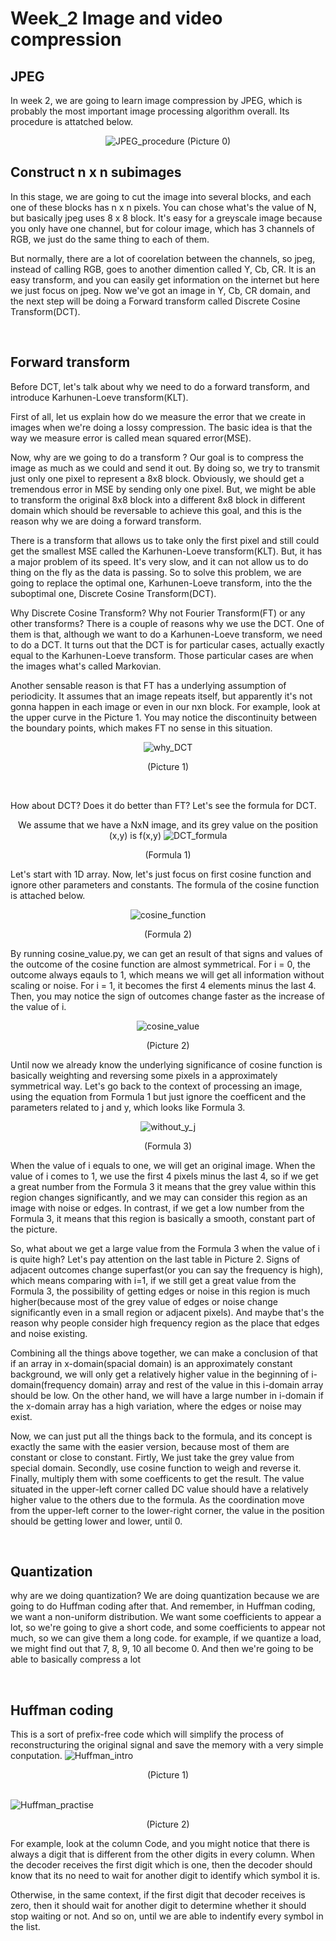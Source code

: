 # Week_2 Image and video compression

## JPEG

In week 2, we are going to learn image compression by JPEG, which is probably the most important image processing algorithm overall. Its procedure is attatched below.

<div align="center"> 

![JPEG_procedure](./Image/JPEG.jpg)
(Picture 0) 
</div>

## Construct n x n subimages
In this stage, we are going to cut the image into several blocks, and each one of these blocks has n x n pixels. You can chose what's the value of N, but basically jpeg uses 8 x 8 block. It's easy for a greyscale image because you only have one channel, but for colour image, which has 3 channels of RGB, we just do the same thing to each of them. 

But normally, there are a lot of coorelation between the channels, so jpeg, instead of calling RGB, goes to another dimention called Y, Cb, CR. It is an easy transform, and you can easily get information on the internet but here we just focus on jpeg. Now we've got an image in Y, Cb, CR domain, and the next step will be doing a Forward transform called Discrete Cosine Transform(DCT).

<br>

## Forward transform
Before DCT, let's talk about why we need to do a forward transform, and introduce Karhunen-Loeve transform(KLT). 

First of all, let us explain how do we measure the error that we create in images when we're doing a lossy compression. The basic idea is that the way we measure error is called mean squared error(MSE).

Now, why are we going to do a transform ? Our goal is to compress the image as much as we could and send it out. By doing so, we try to transmit just only one pixel to represent a 8x8 block. Obviously, we should get a tremendous  error in MSE by sending only one pixel. But, we might be able to transform the original 8x8 block into a different 8x8 block in different domain which should be reversable to achieve this goal, and this is the reason why we are doing a forward transform.

There is a transform that allows us to take only the first pixel and still could get the smallest MSE called the Karhunen-Loeve transform(KLT). But, it has a major problem of its speed. It's very slow, and it can not allow us to do thing on the fly as the data is passing. So to solve this problem, we are going to replace the optimal one, Karhunen-Loeve transform, into the the suboptimal one, Discrete Cosine Transform(DCT).

Why Discrete Cosine Transform? Why not Fourier Transform(FT) or any other transforms? There is a couple of reasons why we use the DCT. One of them is that, although we want to do a Karhunen-Loeve transform, we need to do a DCT. It turns out that the DCT is for particular cases, actually exactly equal to the Karhunen-Loeve transform. Those particular cases are when the images what's called Markovian. 

Another sensable reason is that FT has a underlying assumption of periodicity. It assumes that an image repeats itself, but apparently it's not gonna happen in each image or even in our nxn block. For example, look at the upper curve in the Picture 1. You may notice the discontinuity between the boundary points, which makes FT no sense in this situation.

<div align="center"> 

![why_DCT](./image/why_dct.png)

(Picture 1) 
</div>
<br>

How about DCT? Does it do better than FT? Let's see the formula for DCT.
<div align="center">

We assume that we have a NxN image, and its grey value on the position (x,y) is f(x,y)
![DCT_formula](./image/dct_formula.png)

(Formula 1)
</div>

Let's start with 1D array. Now, let's just focus on first cosine function and ignore other parameters and constants. The formula of the cosine function is attached below.
<div align="center">

![cosine_function](./image/cosine_function.png)

(Formula 2)
</div>

By running cosine_value.py, we can get an result of that signs and values of the outcome of the cosine function are almost symmetrical. For i = 0, the outcome always eqauls to 1, which means we will get all information without scaling or noise. For i = 1, it becomes the first 4 elements minus the last 4. Then, you may notice the sign of outcomes change faster as the increase of the value of i.

<div align="center">

![cosine_value](./image/cosine_value.png)

(Picture 2)
</div>

Until now we already know the underlying significance of cosine function is basically weighting and reversing some pixels in a approximately symmetrical way. Let's go back to the context of processing an image, using the equation from Formula 1 but just ignore the coefficent and the parameters related to j and y, which looks like Formula 3. 

<div align="center">

![without_y_j](./image/without_y_j.png)

(Formula 3)
</div>

When the value of i equals to one, we will get an original image. When the value of i comes to 1, we use the first 4 pixels minus the last 4, so if we get a great number from the Formula 3 it means that the grey value within this region changes significantly, and we may can consider this region as an image with noise or edges. In contrast, if we get a low number from the Formula 3, it means that this region is basically a smooth, constant part of the picture.

So, what about we get a large value from the Formula 3 when the value of i is quite high? Let's pay attention on the last table in Picture 2. Signs of adjacent outcomes change superfast(or you can say the frequency is high), which means comparing with i=1, if we still get a great value from the Formula 3, the possibility of getting edges or noise in this region is much higher(because most of the grey value of edges or noise change significantly even in a small region or adjacent pixels). And maybe that's the reason why people consider high frequency region as the place that edges and noise existing.

Combining all the things above together, we can make a conclusion of that if an array in x-domain(spacial domain) is an approximately constant background, we will only get a relatively higher value in the beginning of i-domain(frequency domain) array and rest of the value in this i-domain array should be low. On the other hand, we will have a large number in i-domain if the x-domain array has a high variation, where the edges or noise may exist.

Now, we can just put all the things back to the formula, and its concept is exactly the same with the easier version, because most of them are constant or close to constant. Firtly, We just take the grey value from special domain. Secondly, use cosine function to weigh and reverse it. Finally, multiply them with some coefficents to get the result. The value situated in the upper-left corner called DC value should have a relatively higher value to the others due to the formula. As the coordination move from the upper-left corner to the lower-right corner, the value in the position should be getting lower and lower, until 0. 

<br>

## Quantization


why are we doing quantization? We are doing quantization because we are going to do Huffman coding after that. And remember, in Huffman coding, we want a non-uniform distribution. We want some coefficients to appear a lot, so we're going to give a short code, and some coefficients to appear not much, so we can give them a long code. for example, if we quantize a load, we might find out that 7, 8, 9, 10 all become 0. And then we're going to be able to basically compress a lot

<br>

## Huffman coding

This is a sort of prefix-free code which will simplify the process of reconstructuring the original signal and save the memory with a very simple conputation. 
![Huffman_intro](./Image/Huffman_coding_1.JPG)
<div align="center"> (Picture 1) </div>

<br>

![Huffman_practise](./Image/Huffman_coding_1.JPG)
<div align="center"> (Picture 2) </div>

For example, look at the column Code, and you might notice that there is always a digit that is different from the other digits in every column. When the decoder receives the first digit which is one, then the decoder should know that its no need to wait for another digit to identify which symbol it is. 

Otherwise, in the same context, if the first digit that decoder receives is zero, then it should wait for another digit to determine whether it should stop waiting or not. And so on, until we are able to indentify every symbol in the list.

